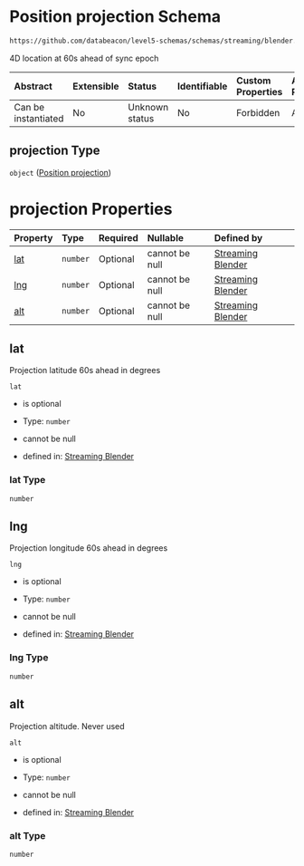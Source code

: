 # Position projection Schema

```txt
https://github.com/databeacon/level5-schemas/schemas/streaming/blender.schema.json#/properties/flights/properties/synced/properties/projection
```

4D location at 60s ahead of sync epoch

| Abstract            | Extensible | Status         | Identifiable | Custom Properties | Additional Properties | Access Restrictions | Defined In                                                                              |
| :------------------ | :--------- | :------------- | :----------- | :---------------- | :-------------------- | :------------------ | :-------------------------------------------------------------------------------------- |
| Can be instantiated | No         | Unknown status | No           | Forbidden         | Allowed               | none                | [blender.schema.json\*](../../out/streaming/blender.schema.json "open original schema") |

## projection Type

`object` ([Position projection](blender-properties-flight-properties-synced-flight-properties-position-projection.md))

# projection Properties

| Property    | Type     | Required | Nullable       | Defined by                                                                                                                                                                                                                                                                               |
| :---------- | :------- | :------- | :------------- | :--------------------------------------------------------------------------------------------------------------------------------------------------------------------------------------------------------------------------------------------------------------------------------------- |
| [lat](#lat) | `number` | Optional | cannot be null | [Streaming Blender](blender-properties-flight-properties-synced-flight-properties-position-projection-properties-lat.md "https://github.com/databeacon/level5-schemas/schemas/streaming/blender.schema.json#/properties/flights/properties/synced/properties/projection/properties/lat") |
| [lng](#lng) | `number` | Optional | cannot be null | [Streaming Blender](blender-properties-flight-properties-synced-flight-properties-position-projection-properties-lng.md "https://github.com/databeacon/level5-schemas/schemas/streaming/blender.schema.json#/properties/flights/properties/synced/properties/projection/properties/lng") |
| [alt](#alt) | `number` | Optional | cannot be null | [Streaming Blender](blender-properties-flight-properties-synced-flight-properties-position-projection-properties-alt.md "https://github.com/databeacon/level5-schemas/schemas/streaming/blender.schema.json#/properties/flights/properties/synced/properties/projection/properties/alt") |

## lat

Projection latitude 60s ahead in degrees

`lat`

*   is optional

*   Type: `number`

*   cannot be null

*   defined in: [Streaming Blender](blender-properties-flight-properties-synced-flight-properties-position-projection-properties-lat.md "https://github.com/databeacon/level5-schemas/schemas/streaming/blender.schema.json#/properties/flights/properties/synced/properties/projection/properties/lat")

### lat Type

`number`

## lng

Projection longitude 60s ahead in degrees

`lng`

*   is optional

*   Type: `number`

*   cannot be null

*   defined in: [Streaming Blender](blender-properties-flight-properties-synced-flight-properties-position-projection-properties-lng.md "https://github.com/databeacon/level5-schemas/schemas/streaming/blender.schema.json#/properties/flights/properties/synced/properties/projection/properties/lng")

### lng Type

`number`

## alt

Projection altitude. Never used

`alt`

*   is optional

*   Type: `number`

*   cannot be null

*   defined in: [Streaming Blender](blender-properties-flight-properties-synced-flight-properties-position-projection-properties-alt.md "https://github.com/databeacon/level5-schemas/schemas/streaming/blender.schema.json#/properties/flights/properties/synced/properties/projection/properties/alt")

### alt Type

`number`
